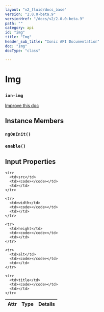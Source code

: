 ```yaml
---
layout: "v2_fluid/docs_base"
version: "2.0.0-beta.9"
versionHref: "/docs/v2/2.0.0-beta.9"
path: ""
category: api
id: "img"
title: "Img"
header_sub_title: "Ionic API Documentation"
doc: "Img"
docType: "class"

---
```










<h1 class="api-title">
<a class="anchor" name="img" href="#img"></a>

Img
<h3><code>ion-img</code></h3>






</h1>

<a class="improve-v2-docs" href="http://github.com/driftyco/ionic/edit/2.0//src/components/img/img.ts#L4">
Improve this doc
</a>











<!-- @usage tag -->


<!-- @property tags -->



<!-- instance methods on the class -->

<h2><a class="anchor" name="instance-members" href="#instance-members"></a>Instance Members</h2>

<div id="ngOnInit"></div>

<h3>
<a class="anchor" name="ngOnInit" href="#ngOnInit"></a>
<code>ngOnInit()</code>
  

</h3>












<div id="enable"></div>

<h3>
<a class="anchor" name="enable" href="#enable"></a>
<code>enable()</code>
  

</h3>











<!-- input methods on the class -->
<h2><a class="anchor" name="input-properties" href="#input-properties"></a>Input Properties</h2>
<table class="table param-table" style="margin:0;">
  <thead>
    <tr>
      <th>Attr</th>
      <th>Type</th>
      <th>Details</th>
    </tr>
  </thead>
  <tbody>
    
    <tr>
      <td>src</td>
      <td><code></code></td>
      <td></td>
    </tr>
    
    <tr>
      <td>width</td>
      <td><code></code></td>
      <td></td>
    </tr>
    
    <tr>
      <td>height</td>
      <td><code></code></td>
      <td></td>
    </tr>
    
    <tr>
      <td>alt</td>
      <td><code></code></td>
      <td></td>
    </tr>
    
    <tr>
      <td>title</td>
      <td><code></code></td>
      <td></td>
    </tr>
    
  </tbody>
</table>


<!-- related link --><!-- end content block -->


<!-- end body block -->

